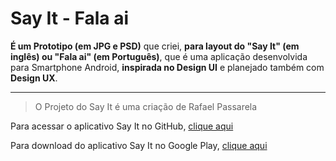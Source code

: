 # Say It - Fala ai
**É um Prototipo (em JPG e PSD)** que criei, **para layout do "Say It" (em inglês) ou "Fala ai" (em Português)**, que é uma aplicação desenvolvida para Smartphone Android, **inspirada no Design UI** e planejado também com **Design UX**.

***

>O Projeto do Say It é uma criação de Rafael Passarela

Para acessar o aplicativo Say It no GitHub, [clique aqui](https://github.com/rafaelpassarela/say-it-text-to-speech)

Para download do aplicativo Say It no Google Play, [clique aqui](https://play.google.com/store/apps/details?id=ca.mrrafael.sayit_text_to_speech)
